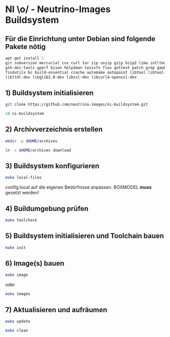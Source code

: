 # NI \o/ - Neutrino-Images Buildsystem #

## Für die Einrichtung unter Debian sind folgende Pakete nötig
```bash
apt-get install \
git subversion mercurial cvs curl tar zip unzip gzip bzip2 lzma intltool \
gtk-doc-tools gperf bison help2man texinfo flex gettext patch grep gawk sed \
findutils bc build-essential ccache automake autopoint libtool libtool-bin \
libltdl-dev libglib2.0-dev libssl-dev libcurl4-openssl-dev
```

## 1) Buildsystem initialisieren
```bash
git clone https://github.com/neutrino-images/ni-buildsystem.git
```
```bash
cd ni-buildsystem
```

## 2) Archivverzeichnis erstellen
```bash
mkdir -p $HOME/archives
```
```bash
ln -s $HOME/archives download
```

## 3) Buildsystem konfigurieren
```bash
make local-files
```
config.local auf die eigenen Bedürfnisse anpassen. BOXMODEL **muss** gesetzt werden!

## 4) Buildumgebung prüfen
```bash
make toolcheck
```

## 5) Buildsystem initialisieren und Toolchain bauen
```bash
make init
```

## 6) Image(s) bauen
```bash
make image
```
oder
```bash
make images
```

## 7) Aktualisieren und aufräumen
```bash
make update
```
```bash
make clean
```
